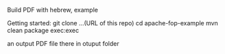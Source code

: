 Build PDF with hebrew, example

Getting started:
git clone ...(URL of this repo)
cd apache-fop-example
mvn clean package exec:exec

an output PDF file there in otuput folder
